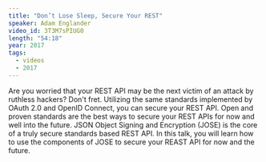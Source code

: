 ```yaml
---
title: "Don’t Lose Sleep, Secure Your REST"
speaker: Adam Englander
video_id: 3T3M7sPIUG0
length: "54:18"
year: 2017
tags:
  - videos
  - 2017
---
```


Are you worried that your REST API may be the next victim of an attack by ruthless hackers? Don't fret. Utilizing the same standards implemented by OAuth 2.0 and OpenID Connect, you can secure your REST API. Open and proven standards are the best ways to secure your REST APIs for now and well into the future. JSON Object Signing and Encryption (JOSE) is the core of a truly secure standards based REST API. In this talk, you will learn how to use the components of JOSE to secure your REAST API for now and the future.
